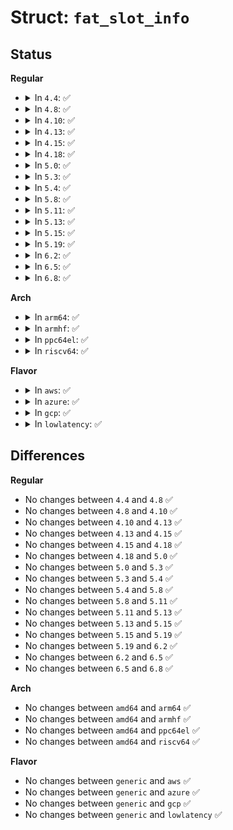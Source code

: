 # Struct: <code>fat_slot_info</code>

## Status
<b>Regular</b>
<ul>
<li>
<details>
<summary>In <code>4.4</code>: ✅</summary>

```c
struct fat_slot_info {
    loff_t i_pos;
    loff_t slot_off;
    int nr_slots;
    struct msdos_dir_entry *de;
    struct buffer_head *bh;
};
```
</details>
</li>
<li>
<details>
<summary>In <code>4.8</code>: ✅</summary>

```c
struct fat_slot_info {
    loff_t i_pos;
    loff_t slot_off;
    int nr_slots;
    struct msdos_dir_entry *de;
    struct buffer_head *bh;
};
```
</details>
</li>
<li>
<details>
<summary>In <code>4.10</code>: ✅</summary>

```c
struct fat_slot_info {
    loff_t i_pos;
    loff_t slot_off;
    int nr_slots;
    struct msdos_dir_entry *de;
    struct buffer_head *bh;
};
```
</details>
</li>
<li>
<details>
<summary>In <code>4.13</code>: ✅</summary>

```c
struct fat_slot_info {
    loff_t i_pos;
    loff_t slot_off;
    int nr_slots;
    struct msdos_dir_entry *de;
    struct buffer_head *bh;
};
```
</details>
</li>
<li>
<details>
<summary>In <code>4.15</code>: ✅</summary>

```c
struct fat_slot_info {
    loff_t i_pos;
    loff_t slot_off;
    int nr_slots;
    struct msdos_dir_entry *de;
    struct buffer_head *bh;
};
```
</details>
</li>
<li>
<details>
<summary>In <code>4.18</code>: ✅</summary>

```c
struct fat_slot_info {
    loff_t i_pos;
    loff_t slot_off;
    int nr_slots;
    struct msdos_dir_entry *de;
    struct buffer_head *bh;
};
```
</details>
</li>
<li>
<details>
<summary>In <code>5.0</code>: ✅</summary>

```c
struct fat_slot_info {
    loff_t i_pos;
    loff_t slot_off;
    int nr_slots;
    struct msdos_dir_entry *de;
    struct buffer_head *bh;
};
```
</details>
</li>
<li>
<details>
<summary>In <code>5.3</code>: ✅</summary>

```c
struct fat_slot_info {
    loff_t i_pos;
    loff_t slot_off;
    int nr_slots;
    struct msdos_dir_entry *de;
    struct buffer_head *bh;
};
```
</details>
</li>
<li>
<details>
<summary>In <code>5.4</code>: ✅</summary>

```c
struct fat_slot_info {
    loff_t i_pos;
    loff_t slot_off;
    int nr_slots;
    struct msdos_dir_entry *de;
    struct buffer_head *bh;
};
```
</details>
</li>
<li>
<details>
<summary>In <code>5.8</code>: ✅</summary>

```c
struct fat_slot_info {
    loff_t i_pos;
    loff_t slot_off;
    int nr_slots;
    struct msdos_dir_entry *de;
    struct buffer_head *bh;
};
```
</details>
</li>
<li>
<details>
<summary>In <code>5.11</code>: ✅</summary>

```c
struct fat_slot_info {
    loff_t i_pos;
    loff_t slot_off;
    int nr_slots;
    struct msdos_dir_entry *de;
    struct buffer_head *bh;
};
```
</details>
</li>
<li>
<details>
<summary>In <code>5.13</code>: ✅</summary>

```c
struct fat_slot_info {
    loff_t i_pos;
    loff_t slot_off;
    int nr_slots;
    struct msdos_dir_entry *de;
    struct buffer_head *bh;
};
```
</details>
</li>
<li>
<details>
<summary>In <code>5.15</code>: ✅</summary>

```c
struct fat_slot_info {
    loff_t i_pos;
    loff_t slot_off;
    int nr_slots;
    struct msdos_dir_entry *de;
    struct buffer_head *bh;
};
```
</details>
</li>
<li>
<details>
<summary>In <code>5.19</code>: ✅</summary>

```c
struct fat_slot_info {
    loff_t i_pos;
    loff_t slot_off;
    int nr_slots;
    struct msdos_dir_entry *de;
    struct buffer_head *bh;
};
```
</details>
</li>
<li>
<details>
<summary>In <code>6.2</code>: ✅</summary>

```c
struct fat_slot_info {
    loff_t i_pos;
    loff_t slot_off;
    int nr_slots;
    struct msdos_dir_entry *de;
    struct buffer_head *bh;
};
```
</details>
</li>
<li>
<details>
<summary>In <code>6.5</code>: ✅</summary>

```c
struct fat_slot_info {
    loff_t i_pos;
    loff_t slot_off;
    int nr_slots;
    struct msdos_dir_entry *de;
    struct buffer_head *bh;
};
```
</details>
</li>
<li>
<details>
<summary>In <code>6.8</code>: ✅</summary>

```c
struct fat_slot_info {
    loff_t i_pos;
    loff_t slot_off;
    int nr_slots;
    struct msdos_dir_entry *de;
    struct buffer_head *bh;
};
```
</details>
</li>
</ul>
<b>Arch</b>
<ul>
<li>
<details>
<summary>In <code>arm64</code>: ✅</summary>

```c
struct fat_slot_info {
    loff_t i_pos;
    loff_t slot_off;
    int nr_slots;
    struct msdos_dir_entry *de;
    struct buffer_head *bh;
};
```
</details>
</li>
<li>
<details>
<summary>In <code>armhf</code>: ✅</summary>

```c
struct fat_slot_info {
    loff_t i_pos;
    loff_t slot_off;
    int nr_slots;
    struct msdos_dir_entry *de;
    struct buffer_head *bh;
};
```
</details>
</li>
<li>
<details>
<summary>In <code>ppc64el</code>: ✅</summary>

```c
struct fat_slot_info {
    loff_t i_pos;
    loff_t slot_off;
    int nr_slots;
    struct msdos_dir_entry *de;
    struct buffer_head *bh;
};
```
</details>
</li>
<li>
<details>
<summary>In <code>riscv64</code>: ✅</summary>

```c
struct fat_slot_info {
    loff_t i_pos;
    loff_t slot_off;
    int nr_slots;
    struct msdos_dir_entry *de;
    struct buffer_head *bh;
};
```
</details>
</li>
</ul>
<b>Flavor</b>
<ul>
<li>
<details>
<summary>In <code>aws</code>: ✅</summary>

```c
struct fat_slot_info {
    loff_t i_pos;
    loff_t slot_off;
    int nr_slots;
    struct msdos_dir_entry *de;
    struct buffer_head *bh;
};
```
</details>
</li>
<li>
<details>
<summary>In <code>azure</code>: ✅</summary>

```c
struct fat_slot_info {
    loff_t i_pos;
    loff_t slot_off;
    int nr_slots;
    struct msdos_dir_entry *de;
    struct buffer_head *bh;
};
```
</details>
</li>
<li>
<details>
<summary>In <code>gcp</code>: ✅</summary>

```c
struct fat_slot_info {
    loff_t i_pos;
    loff_t slot_off;
    int nr_slots;
    struct msdos_dir_entry *de;
    struct buffer_head *bh;
};
```
</details>
</li>
<li>
<details>
<summary>In <code>lowlatency</code>: ✅</summary>

```c
struct fat_slot_info {
    loff_t i_pos;
    loff_t slot_off;
    int nr_slots;
    struct msdos_dir_entry *de;
    struct buffer_head *bh;
};
```
</details>
</li>
</ul>

## Differences
<b>Regular</b>
<ul>
<li>
No changes between <code>4.4</code> and <code>4.8</code> ✅
</li>
<li>
No changes between <code>4.8</code> and <code>4.10</code> ✅
</li>
<li>
No changes between <code>4.10</code> and <code>4.13</code> ✅
</li>
<li>
No changes between <code>4.13</code> and <code>4.15</code> ✅
</li>
<li>
No changes between <code>4.15</code> and <code>4.18</code> ✅
</li>
<li>
No changes between <code>4.18</code> and <code>5.0</code> ✅
</li>
<li>
No changes between <code>5.0</code> and <code>5.3</code> ✅
</li>
<li>
No changes between <code>5.3</code> and <code>5.4</code> ✅
</li>
<li>
No changes between <code>5.4</code> and <code>5.8</code> ✅
</li>
<li>
No changes between <code>5.8</code> and <code>5.11</code> ✅
</li>
<li>
No changes between <code>5.11</code> and <code>5.13</code> ✅
</li>
<li>
No changes between <code>5.13</code> and <code>5.15</code> ✅
</li>
<li>
No changes between <code>5.15</code> and <code>5.19</code> ✅
</li>
<li>
No changes between <code>5.19</code> and <code>6.2</code> ✅
</li>
<li>
No changes between <code>6.2</code> and <code>6.5</code> ✅
</li>
<li>
No changes between <code>6.5</code> and <code>6.8</code> ✅
</li>
</ul>
<b>Arch</b>
<ul>
<li>
No changes between <code>amd64</code> and <code>arm64</code> ✅
</li>
<li>
No changes between <code>amd64</code> and <code>armhf</code> ✅
</li>
<li>
No changes between <code>amd64</code> and <code>ppc64el</code> ✅
</li>
<li>
No changes between <code>amd64</code> and <code>riscv64</code> ✅
</li>
</ul>
<b>Flavor</b>
<ul>
<li>
No changes between <code>generic</code> and <code>aws</code> ✅
</li>
<li>
No changes between <code>generic</code> and <code>azure</code> ✅
</li>
<li>
No changes between <code>generic</code> and <code>gcp</code> ✅
</li>
<li>
No changes between <code>generic</code> and <code>lowlatency</code> ✅
</li>
</ul>
